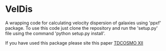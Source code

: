  # VelDis

A wrapping code for calculating velocity dispersion of galaxies using 'ppxf' package. To use this code just clone the repository and run the 'setup.py' file using the command 'python setup.py install'.

If you have used this package please site this paper [TDCOSMO XII](https://ui.adsabs.harvard.edu/abs/2022arXiv220914320M/abstract)

